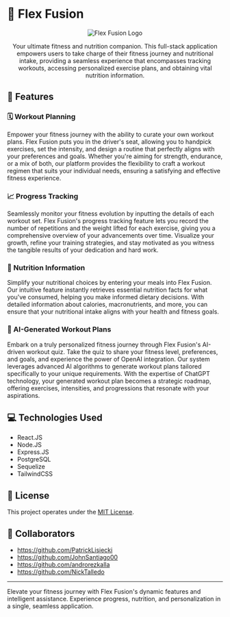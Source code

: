 # 💪 Flex Fusion


<p align="center">
  <img src="https://github.com/PatrickLisiecki/flex-fusion/assets/96704934/a0cea041-899a-4c02-98e6-2f407614c57c" alt="Flex Fusion Logo" />
</p>

<p align="center">Your ultimate fitness and nutrition companion. This full-stack application empowers users to take charge of their fitness journey and nutritional intake, providing a seamless experience that encompasses tracking workouts, accessing personalized exercise plans, and obtaining vital nutrition information.</p>

## 🚀 Features

### 🗓️ Workout Planning

Empower your fitness journey with the ability to curate your own workout plans. Flex Fusion puts you in the driver's seat, allowing you to handpick exercises, set the intensity, and design a routine that perfectly aligns with your preferences and goals. Whether you're aiming for strength, endurance, or a mix of both, our platform provides the flexibility to craft a workout regimen that suits your individual needs, ensuring a satisfying and effective fitness experience.

### 📈 Progress Tracking

Seamlessly monitor your fitness evolution by inputting the details of each workout set. Flex Fusion's progress tracking feature lets you record the number of repetitions and the weight lifted for each exercise, giving you a comprehensive overview of your advancements over time. Visualize your growth, refine your training strategies, and stay motivated as you witness the tangible results of your dedication and hard work.

### 🍎 Nutrition Information

Simplify your nutritional choices by entering your meals into Flex Fusion. Our intuitive feature instantly retrieves essential nutrition facts for what you've consumed, helping you make informed dietary decisions. With detailed information about calories, macronutrients, and more, you can ensure that your nutritional intake aligns with your health and fitness goals.

### 🤖 AI-Generated Workout Plans

Embark on a truly personalized fitness journey through Flex Fusion's AI-driven workout quiz. Take the quiz to share your fitness level, preferences, and goals, and experience the power of OpenAI integration. Our system leverages advanced AI algorithms to generate workout plans tailored specifically to your unique requirements. With the expertise of ChatGPT technology, your generated workout plan becomes a strategic roadmap, offering exercises, intensities, and progressions that resonate with your aspirations.

## 💻 Technologies Used

- React.JS
- Node.JS
- Express.JS
- PostgreSQL
- Sequelize
- TailwindCSS

## 📄 License

This project operates under the [MIT License](LICENSE).

## 🤝 Collaborators
* https://github.com/PatrickLisiecki
* https://github.com/JohnSantiago00
* https://github.com/androrezkalla
* https://github.com/NickTalledo

---

Elevate your fitness journey with Flex Fusion's dynamic features and intelligent assistance. Experience progress, nutrition, and personalization in a single, seamless application.
